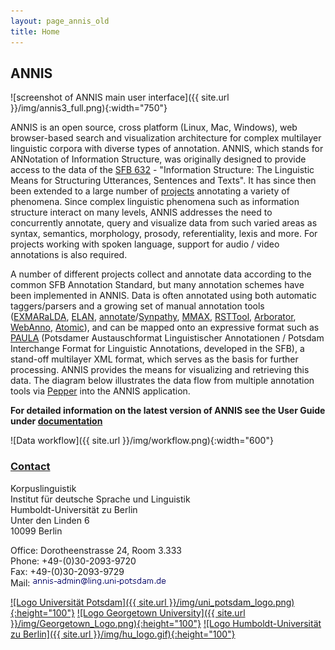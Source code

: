 ```yaml
---
layout: page_annis_old
title: Home
---
```

## ANNIS

<div class="image_wrap">
![screenshot of ANNIS main user interface]({{ site.url }}/img/annis3_full.png){:width="750"}
</div>

ANNIS is an open source, cross platform (Linux, Mac, Windows), 
web browser-based search and visualization architecture for complex multilayer 
linguistic corpora with diverse types of annotation. ANNIS, which stands for ANNotation 
of Information Structure, was originally designed to provide access to the data of 
the [SFB 632](http://www.sfb632.uni-potsdam.de/) - "Information Structure: The Linguistic Means for Structuring Utterances, 
Sentences and Texts". It has since then been extended to a large number of [projects](cooperations.html) 
annotating a variety of phenomena. Since complex linguistic phenomena such as 
information structure interact on many levels, ANNIS addresses the need 
to concurrently annotate, query and visualize data from such varied 
areas as syntax, semantics, morphology, prosody, referentiality, 
lexis and more. For projects working with spoken language, support 
for audio / video annotations is also required.

A number of different projects collect and annotate data according to the 
common SFB Annotation Standard, but many annotation schemes have been implemented 
in ANNIS. Data is often annotated using both automatic taggers/parsers 
and a growing set of manual annotation tools 
([EXMARaLDA](http://exmaralda.org/), [ELAN](http://www.lat-mpi.eu/tools/elan/), 
[annotate](http://www.coli.uni-saarland.de/projects/sfb378/negra-corpus/annotate.html)/[Synpathy](http://www.mpi.nl/tools/synpathy.html), 
[MMAX](http://mmax2.sourceforge.net/), [RSTTool](http://www.wagsoft.com/RSTTool/), 
[Arborator](http://arborator.ilpga.fr/), [WebAnno](https://code.google.com/p/webanno/), [Atomic]({{site.site_atomic}})), and can be 
mapped onto an expressive format such as [PAULA](http://www.sfb632.uni-potsdam.de/en/paula-en.html) 
(Potsdamer Austauschformat Linguistischer Annotationen / Potsdam Interchange Format for Linguistic Annotations, developed in the SFB), 
a stand-off multilayer XML format, which serves as the basis for further processing. 
ANNIS provides the means for visualizing and retrieving this data. 
The diagram below illustrates the data flow from multiple 
annotation tools via [Pepper]({{site.site_pepper}}) into the ANNIS application. 

**For detailed information on the latest version of ANNIS see the User Guide under [documentation](documentation.html)**

<div class="image_wrap">
![Data workflow]({{ site.url }}/img/workflow.png){:width="600"}
</div>

### [Contact](contact.html)

Korpuslinguistik  
Institut für deutsche Sprache und Linguistik  
Humboldt-Universität zu Berlin  
Unter den Linden 6  
10099 Berlin  

Office: Dorotheenstrasse 24, Room 3.333  
Phone: +49-(0)30-2093-9720  
Fax: +49-(0)30-2093-9729  
Mail: ![mail address](ann.gif)

[![Logo Universität Potsdam]({{ site.url }}/img/uni_potsdam_logo.png){:height="100"}](http://www.uni-potsdam.de)
[![Logo  Georgetown University]({{ site.url }}/img/Georgetown_Logo.png){:height="100"}](http://www.georgetown.edu/)
[![Logo Humboldt-Universität zu Berlin]({{ site.url }}/img/hu_logo.gif){:height="100"}](https://www.hu-berlin.de/)
